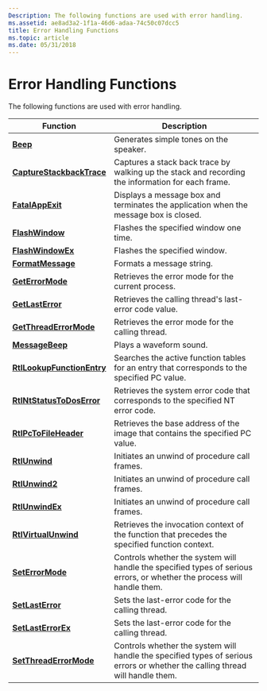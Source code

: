 ```yaml
---
Description: The following functions are used with error handling.
ms.assetid: ae8ad3a2-1f1a-46d6-adaa-74c50c07dcc5
title: Error Handling Functions
ms.topic: article
ms.date: 05/31/2018
---
```


# Error Handling Functions

The following functions are used with error handling.



| Function                                                 | Description                                                                                                                   |
|----------------------------------------------------------|-------------------------------------------------------------------------------------------------------------------------------|
| [**Beep**](/windows/win32/api/utilapiset/nf-utilapiset-beep)                                     | Generates simple tones on the speaker.                                                                                        |
| [**CaptureStackbackTrace**](/previous-versions/windows/desktop/legacy/bb204633(v=vs.85))   | Captures a stack back trace by walking up the stack and recording the information for each frame.                             |
| [**FatalAppExit**](/windows/win32/api/errhandlingapi/nf-errhandlingapi-fatalappexita)                     | Displays a message box and terminates the application when the message box is closed.                                         |
| [**FlashWindow**](/windows/desktop/api/Winuser/nf-winuser-flashwindow)                       | Flashes the specified window one time.                                                                                        |
| [**FlashWindowEx**](/windows/desktop/api/Winuser/nf-winuser-flashwindowex)                   | Flashes the specified window.                                                                                                 |
| [**FormatMessage**](/windows/desktop/api/WinBase/nf-winbase-formatmessage)                   | Formats a message string.                                                                                                     |
| [**GetErrorMode**](/windows/win32/api/errhandlingapi/nf-errhandlingapi-geterrormode)                     | Retrieves the error mode for the current process.                                                                             |
| [**GetLastError**](/windows/win32/api/errhandlingapi/nf-errhandlingapi-getlasterror)                     | Retrieves the calling thread's last-error code value.                                                                         |
| [**GetThreadErrorMode**](/windows/win32/api/errhandlingapi/nf-errhandlingapi-getthreaderrormode)         | Retrieves the error mode for the calling thread.                                                                              |
| [**MessageBeep**](/windows/desktop/api/WinUser/nf-winuser-messagebeep)                       | Plays a waveform sound.                                                                                                       |
| [**RtlLookupFunctionEntry**](/windows/desktop/api/WinNT/nf-winnt-rtllookupfunctionentry) | Searches the active function tables for an entry that corresponds to the specified PC value.                                  |
| [**RtlNtStatusToDosError**](/windows/desktop/api/Winternl/nf-winternl-rtlntstatustodoserror)   | Retrieves the system error code that corresponds to the specified NT error code.                                              |
| [**RtlPcToFileHeader**](/windows/desktop/api/WinNT/nf-winnt-rtlpctofileheader)           | Retrieves the base address of the image that contains the specified PC value.                                                 |
| [**RtlUnwind**](/windows/desktop/api/WinNT/nf-winnt-rtlunwind)                           | Initiates an unwind of procedure call frames.                                                                                 |
| [**RtlUnwind2**](/windows/desktop/api/WinNT/nf-winnt-rtlunwind2)                         | Initiates an unwind of procedure call frames.                                                                                 |
| [**RtlUnwindEx**](/windows/desktop/api/WinNT/nf-winnt-rtlunwindex)                       | Initiates an unwind of procedure call frames.                                                                                 |
| [**RtlVirtualUnwind**](/windows/desktop/api/WinNT/nf-winnt-rtlvirtualunwind)             | Retrieves the invocation context of the function that precedes the specified function context.                                |
| [**SetErrorMode**](/windows/win32/api/errhandlingapi/nf-errhandlingapi-seterrormode)                     | Controls whether the system will handle the specified types of serious errors, or whether the process will handle them.       |
| [**SetLastError**](/windows/win32/api/errhandlingapi/nf-errhandlingapi-setlasterror)                     | Sets the last-error code for the calling thread.                                                                              |
| [**SetLastErrorEx**](/windows/desktop/api/Winuser/nf-winuser-setlasterrorex)                 | Sets the last-error code for the calling thread.                                                                              |
| [**SetThreadErrorMode**](/windows/win32/api/errhandlingapi/nf-errhandlingapi-setthreaderrormode)         | Controls whether the system will handle the specified types of serious errors or whether the calling thread will handle them. |



 

 

 